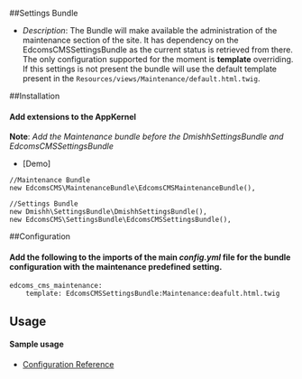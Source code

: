 ##Settings Bundle 
- *Description*: The Bundle will make available the administration of the maintenance section of the site. 
It has dependency on the EdcomsCMSSettingsBundle as the current status is retrieved from there. 
The only configuration supported for the moment is **template** overriding. 
If this settings is not present the bundle will use the default template present in the ``Resources/views/Maintenance/default.html.twig``.

 
##Installation 
#### Add extensions to the AppKernel
****Note****: *Add the Maintenance bundle before the DmishhSettingsBundle and EdcomsCMSSettingsBundle*
- [Demo]
```
//Maintenance Bundle
new EdcomsCMS\MaintenanceBundle\EdcomsCMSMaintenanceBundle(),

//Settings Bundle
new Dmishh\SettingsBundle\DmishhSettingsBundle(),
new EdcomsCMS\SettingsBundle\EdcomsCMSSettingsBundle(),
``` 

##Configuration
#### Add the following to the imports of the main *config.yml* file for the bundle configuration with the maintenance predefined setting.  
```
edcoms_cms_maintenance:
    template: EdcomsCMSSettingsBundle:Maintenance:deafult.html.twig
```

## Usage 
#### Sample usage
- [Configuration Reference][1]

[1]:  Resources/doc/configuration_reference.md